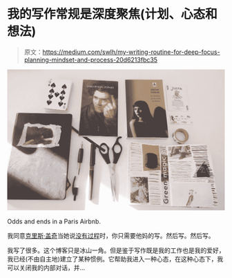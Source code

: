 # 我的写作常规是深度聚焦(计划、心态和想法)

> 原文：<https://medium.com/swlh/my-writing-routine-for-deep-focus-planning-mindset-and-process-20d6213fbc35>

![](img/392149d10599053127bf88a45515fc60.png)

Odds and ends in a Paris Airbnb.

我同意[克里斯·盖奇](https://medium.com/u/67d9cdce33af?source=post_page-----20d6213fbc35--------------------------------)当她说[没有过程](/@krisgage/everything-about-my-writing-process-5fe048517045?source=user_profile---------20-------------------)时，你只需要他妈的写。然后写。然后写。

我写了很多。这个博客只是冰山一角。但是鉴于写作既是我的工作也是我的爱好，我已经(不由自主地)建立了某种惯例。它帮助我进入一种心态，在这种心态下，我可以关闭我的内部对话，并…